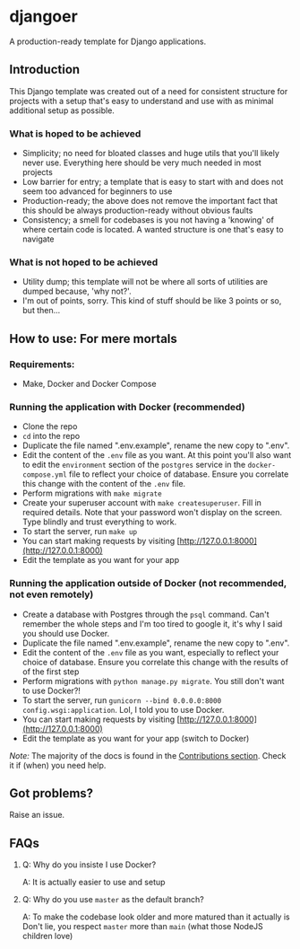 # djangoer
A production-ready template for Django applications.

## Introduction
This Django template was created out of a need for consistent structure for projects with a setup that's easy to understand and use with as minimal additional setup as possible.

### What is hoped to be achieved
- Simplicity; no need for bloated classes and huge utils that you'll likely never use. Everything here should be very much needed in most projects
- Low barrier for entry; a template that is easy to start with and does not seem too advanced for beginners to use
- Production-ready; the above does not remove the important fact that this should be always production-ready without obvious faults
- Consistency; a smell for codebases is you not having a 'knowing' of where certain code is located. A wanted structure is one that's easy to navigate

### What is not hoped to be achieved
- Utility dump; this template will not be where all sorts of utilities are dumped because, 'why not?'.
- I'm out of points, sorry. This kind of stuff should be like 3 points or so, but then...

## How to use: For mere mortals
### Requirements:
- Make, Docker and Docker Compose

### Running the application with Docker (recommended)
- Clone the repo
- `cd` into the repo
- Duplicate the file named ".env.example", rename the new copy to ".env".
- Edit the content of the `.env` file as you want. At this point you'll also want to edit the
`environment` section of the `postgres` service in the `docker-compose.yml` file to
reflect your choice of database. Ensure you correlate this change with the content
of the `.env` file.
- Perform migrations with `make migrate`
- Create your superuser account with `make createsuperuser`. Fill in required details. Note that your password won't display on the screen. Type blindly and trust everything to work.
- To start the server, run `make up`
- You can start making requests by visiting [http://127.0.0.1:8000](http://127.0.0.1:8000)
- Edit the template as you want for your app

### Running the application outside of Docker (not recommended, not even remotely)
- Create a database with Postgres through the `psql` command. Can't remember
the whole steps and I'm too tired to google it, it's why I said you should
use Docker.
- Duplicate the file named ".env.example", rename the new copy to ".env".
- Edit the content of the `.env` file as you want, especially to
reflect your choice of database. Ensure you correlate this change with the results of
of the first step
- Perform migrations with `python manage.py migrate`. You still don't want to use Docker?!
- To start the server, run `gunicorn --bind 0.0.0.0:8000 config.wsgi:application`.
Lol, I told you to use Docker.
- You can start making requests by visiting [http://127.0.0.1:8000](http://127.0.0.1:8000)
- Edit the template as you want for your app (switch to Docker)


*Note:*
The majority of the docs is found in the [Contributions section](CONTRIBUTIONS/README.md).
Check it if (when) you need help.

## Got problems?
Raise an issue.

## FAQs
1.
    Q: Why do you insiste I use Docker?

    A: It is actually easier to use and setup

2.
    Q: Why do you use `master` as the default branch?

    A: To make the codebase look older and more matured than it actually is
    Don't lie, you respect `master` more than `main` (what those NodeJS children love)
